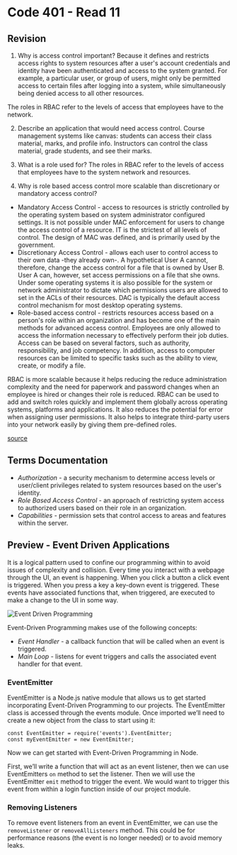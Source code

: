 # Code 401 - Read 11

## Revision

1. Why is access control important?
Because it defines and restricts access rights to system resources after a user's account credentials and identity have been authenticated and access to the system granted. For example, a particular user, or group of users, might only be permitted access to certain files after logging into a system, while simultaneously being denied access to all other resources.

The roles in RBAC refer to the levels of access that employees have to the network.

2. Describe an application that would need access control.
Course management systems like canvas: students can access their class material, marks, and profile info. Instructors can control the class material, grade students, and see their marks.

3. What is a role used for?
The roles in RBAC refer to the levels of access that employees have to the system network and resources.

4. Why is role based access control more scalable than discretionary or mandatory access control?

* Mandatory Access Control - access to resources is strictly controlled by the operating system based on system administrator configured settings. It is not possible under MAC enforcement for users to change the access control of a resource. IT is the strictest of all levels of control. The design of MAC was defined, and is primarily used by the government.
* Discretionary Access Control - allows each user to control access to their own data -they already own-. A hypothetical User A cannot, therefore, change the access control for a file that is owned by User B. User A can, however, set access permissions on a file that she owns. Under some operating systems it is also possible for the system or network administrator to dictate which permissions users are allowed to set in the ACLs of their resources. DAC is typically the default access control mechanism for most desktop operating systems.
* Role-based access control - restricts resources access based on a person's role within an organization and has become one of the main methods for advanced access control. Employees are only allowed to access the information necessary to effectively perform their job duties. Access can be based on several factors, such as authority, responsibility, and job competency. In addition, access to computer resources can be limited to specific tasks such as the ability to view, create, or modify a file.

RBAC is more scalable because it helps reducing the reduce administration complexity and the need for paperwork and password changes when an employee is hired or changes their role is reduced. RBAC can be used to add and switch roles quickly and implement them globally across operating systems, platforms and applications. It also reduces the potential for error when assigning user permissions. It also helps to integrate third-party users into your network easily by giving them pre-defined roles.

[source](https://digitalguardian.com/blog/what-role-based-access-control-rbac-examples-benefits-and-more)

## Terms Documentation

* *Authorization* - a security mechanism to determine access levels or user/client privileges related to system resources based on the user's identity.
* *Role Based Access Control* - an approach of restricting system access to authorized users based on their role in an organization.
* *Capabilities* - permission sets that control access to areas and features within the server.

## Preview - Event Driven Applications

It is a logical pattern used to confine our programming within to avoid issues of complexity and collision. Every time you interact with a webpage through the UI, an event is happening. When you click a button a click event is triggered. When you press a key a key-down event is triggered. These events have associated functions that, when triggered, are executed to make a change to the UI in some way.

![Event Driven Programming](https://upload.wikimedia.org/wikipedia/commons/c/cb/Event_driven_programming_Simply_Explained.jpg)

Event-Driven Programming makes use of the following concepts:

* *Event Handler* - a callback function that will be called when an event is triggered.
* *Main Loop* - listens for event triggers and calls the associated event handler for that event.

### EventEmitter

EventEmitter is a Node.js native module that allows us to get started incorporating Event-Driven Programming to our projects. The EventEmitter class is accessed through the events module. Once imported we’ll need to create a new object from the class to start using it:

```
const EventEmitter = require('events').EventEmitter;
const myEventEmitter = new EventEmitter;
```

Now we can get started with Event-Driven Programming in Node.

First, we’ll write a function that will act as an event listener, then we can use EventEmitters `on` method to set the listener. Then we will use the EventEmitter `emit` method to trigger the event. We would want to trigger this event from within a login function inside of our project module.

### Removing Listeners

To remove event listeners from an event in EventEmitter, we can use the `removeListener` or `removeAllListeners` method. This could be for performance reasons (the event is no longer needed) or to avoid memory leaks.
